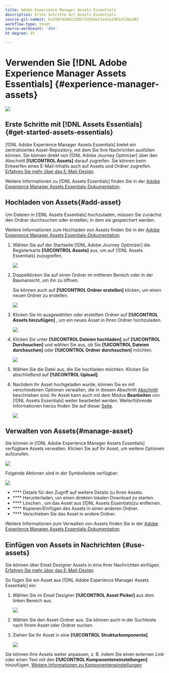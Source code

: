 ```yaml
---
title: Adobe Experience Manager Assets Essentials
description: Erste Schritte mit Assets Essentials
source-git-commit: ba350f4d482238b733594a71441e2d01e536e282
workflow-type: tm+mt
source-wordcount: '404'
ht-degree: 3%

---
```


# Verwenden Sie [!DNL Adobe Experience Manager Assets Essentials]  {#experience-manager-assets}

![](assets/do-not-localize/badge.png)

## Erste Schritte mit [!DNL Assets Essentials] {#get-started-assets-essentials}

[!DNL Adobe Experience Manager Assets Essentials] bietet ein zentralisiertes Asset-Repository, mit dem Sie Ihre Nachrichten ausfüllen können. Sie können direkt von [!DNL Adobe Journey Optimizer] über den Abschnitt **[!UICONTROL Assets]** darauf zugreifen. Sie können beim Entwerfen eines E-Mail-Inhalts auch auf Assets und Ordner zugreifen. [Erfahren Sie mehr über das E-Mail-Design](design-emails.md).

Weitere Informationen zu [!DNL Assets Essentials] finden Sie in der [Adobe Experience Manager Assets Essentials-Dokumentation](https://experienceleague.adobe.com/docs/experience-manager-assets-essentials/help/introduction.html).

## Hochladen von Assets{#add-asset}

Um Dateien in [!DNL Assets Essentials] hochzuladen, müssen Sie zunächst den Ordner durchsuchen oder erstellen, in dem sie gespeichert werden.

Weitere Informationen zum Hochladen von Assets finden Sie in der [Adobe Experience Manager Assets Essentials-Dokumentation](https://experienceleague.adobe.com/docs/experience-manager-assets-essentials/help/add-delete-assets.html).

1. Wählen Sie auf der Startseite [!DNL Adobe Journey Optimizer] die Registerkarte **[!UICONTROL Assets]** aus, um auf [!DNL Assets Essentials] zuzugreifen.

   ![](assets/media_library_1.png)

1. Doppelklicken Sie auf einen Ordner im mittleren Bereich oder in der Baumansicht, um ihn zu öffnen.

   Sie können auch auf **[!UICONTROL Ordner erstellen]** klicken, um einen neuen Ordner zu erstellen.

   ![](assets/media_library_8.png)

1. Klicken Sie im ausgewählten oder erstellten Ordner auf **[!UICONTROL Assets hinzufügen]** , um ein neues Asset in Ihren Ordner hochzuladen.

   ![](assets/media_library_2.png)

1. Klicken Sie unter **[!UICONTROL Dateien hochladen]** auf **[!UICONTROL Durchsuchen]** und wählen Sie aus, ob Sie **[!UICONTROL Dateien durchsuchen]** oder **[!UICONTROL Ordner durchsuchen]** möchten.

   ![](assets/media_library_3.png)

1. Wählen Sie die Datei aus, die Sie hochladen möchten. Klicken Sie abschließend auf **[!UICONTROL Upload]**.

1. Nachdem Ihr Asset hochgeladen wurde, können Sie es mit verschiedenen Optionen verwalten, die in diesem Abschnitt [Abschnitt](#manage-asset) beschrieben sind. Ihr Asset kann auch mit dem Modus **Bearbeiten** von [!DNL Assets Essentials] weiter bearbeitet werden. Weiterführende Informationen hierzu finden Sie auf dieser [Seite](#edit-assets).

   ![](assets/media_library_12.png)

## Verwalten von Assets{#manage-asset}

Sie können in [!DNL Adobe Experience Manager Assets Essentials] verfügbare Assets verwalten. Klicken Sie auf Ihr Asset, um weitere Optionen aufzurufen.

![](assets/media_library_12.png)

Folgende Aktionen sind in der Symbolleiste verfügbar:

![](assets/media_library_4.png)

* **** Details für den Zugriff auf weitere Details zu Ihren Assets.
* **** Herunterladen, um einen direkten lokalen Download zu starten.
* **** Löschen , um das Asset aus  [!DNL Assets Essentials]zu entfernen.
* **** Kopieren/Einfügen des Assets in einen anderen Ordner.
* **** Verschieben Sie das Asset in andere Ordner.

Weitere Informationen zum Verwalten von Assets finden Sie in der [Adobe Experience Manager Assets Essentials-Dokumentation](https://experienceleague.adobe.com/docs/experience-manager-assets-essentials/help/manage-assets.html).

## Einfügen von Assets in Nachrichten {#use-assets}

Sie können über Email Designer Assets in eine Ihrer Nachrichten einfügen. [Erfahren Sie mehr über das E-Mail-Design](design-emails.md).

So fügen Sie ein Asset aus [!DNL Adobe Experience Manager Assets Essentials] ein:

1. Wählen Sie im Email Designer **[!UICONTROL Asset Picker]** aus dem linken Bereich aus.

   ![](assets/media_library_5.png)

1. Wählen Sie den Asset-Ordner aus. Sie können auch in der Suchleiste nach Ihrem Asset oder Ordner suchen.

1. Ziehen Sie Ihr Asset in eine **[!UICONTROL Strukturkomponente]**.

   ![](assets/media_library_6.png)

Sie können Ihre Assets weiter anpassen, z. B. indem Sie einen externen Link oder einen Text mit den **[!UICONTROL Komponenteneinstellungen]** hinzufügen. [Weitere Informationen zu Komponenteneinstellungen](content-components.md)

<!--

## Edit and modify assets {#edit-assets}

Your assets can be edited through the **[!UICONTROL Edit mode]** in [!DNL Assets Essentials]. Through this mode, you can crop, resize and rotate your asset. Click the **[!UICONTROL Edit]** button to access the editing mode of your asset.

![](assets/media_library_10.png)

Following actions are available in the toolbar:

![](assets/media_library_11.png)

* **[!UICONTROL Start crop]** to focus on only the content you want in your asset.
* **[!UICONTROL Rotate left]** to rotate your asset counter-clockwise by 90 degrees.
* **[!UICONTROL Rotate right]** to rotate your asset clockwise by 90 degrees.
* **[!UICONTROL Flip vertically]** to vertically mirror your asset.
* **[!UICONTROL Flip horizontally]** to horizontally mirror your asset.
* **[!UICONTROL Launch map]** to insert an image map. For more on this, refer to the [Add image maps](https://experienceleague.adobe.com/docs/experience-manager-65/assets/using/image-maps.html?lang=en#using) documentation.

## Share assets {#share-assets}

When using the Media library, each asset is saved in folders or sub-folders. You can choose to share your folders and which level of access to assign.

For more information on how to share access to your folders, refer to this page.

-->
